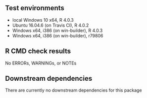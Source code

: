 ## Test environments
* local Windows 10 x64, R 4.0.3
* Ubuntu 16.04.6 (on Travis CI), R 4.0.2
* Windows x64, i386 (on win-builder), R 4.0.3
* Windows x64, i386 (on win-builder), r79806

## R CMD check results
No ERRORs, WARNINGs, or NOTEs

## Downstream dependencies
There are currently no downstream dependencies for this package
